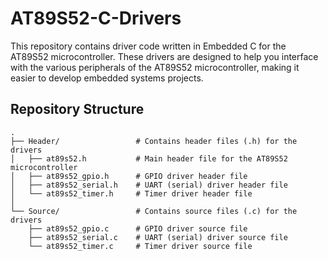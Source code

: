 # AT89S52-C-Drivers

This repository contains driver code written in Embedded C for the AT89S52 microcontroller. These drivers are designed to help you interface with the various peripherals of the AT89S52 microcontroller, making it easier to develop embedded systems projects.

## Repository Structure

```plaintext
.
├── Header/                 # Contains header files (.h) for the drivers
│   ├── at89s52.h           # Main header file for the AT89S52 microcontroller
│   ├── at89s52_gpio.h      # GPIO driver header file
│   ├── at89s52_serial.h    # UART (serial) driver header file
│   └── at89s52_timer.h     # Timer driver header file
│
└── Source/                 # Contains source files (.c) for the drivers
    ├── at89s52_gpio.c      # GPIO driver source file
    ├── at89s52_serial.c    # UART (serial) driver source file
    └── at89s52_timer.c     # Timer driver source file
